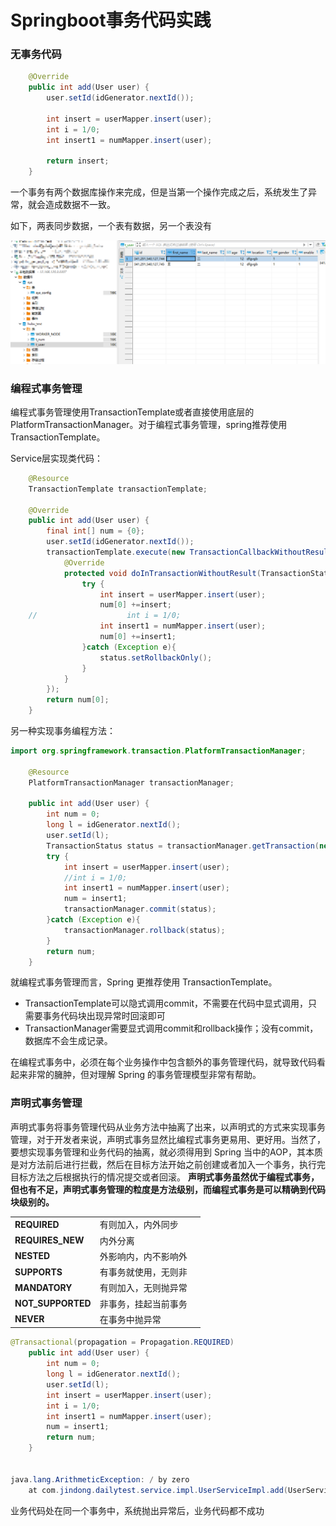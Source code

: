 # Springboot事务代码实践


<!--more-->

### 无事务代码

```java
    @Override
    public int add(User user) {
        user.setId(idGenerator.nextId());

        int insert = userMapper.insert(user);
        int i = 1/0;
        int insert1 = numMapper.insert(user);

        return insert;
    }
```

一个事务有两个数据库操作来完成，但是当第一个操作完成之后，系统发生了异常，就会造成数据不一致。

如下，两表同步数据，一个表有数据，另一个表没有

![image-20221205185437096.png](./images/image-20221205185437096.png)

### 编程式事务管理

编程式事务管理使用TransactionTemplate或者直接使用底层的PlatformTransactionManager。对于编程式事务管理，spring推荐使用TransactionTemplate。

Service层实现类代码：

```java
	@Resource
    TransactionTemplate transactionTemplate;

    @Override
    public int add(User user) {
        final int[] num = {0};
        user.setId(idGenerator.nextId());
        transactionTemplate.execute(new TransactionCallbackWithoutResult() {
            @Override
            protected void doInTransactionWithoutResult(TransactionStatus status) {
                try {
                    int insert = userMapper.insert(user);
                    num[0] +=insert;
	//                    int i = 1/0;
                    int insert1 = numMapper.insert(user);
                    num[0] +=insert1;
                }catch (Exception e){
                    status.setRollbackOnly();
                }
            }
        });
        return num[0];
    }
```

另一种实现事务编程方法：

```java
import org.springframework.transaction.PlatformTransactionManager;	
	
	@Resource
    PlatformTransactionManager transactionManager;

    public int add(User user) {
        int num = 0;
        long l = idGenerator.nextId();
        user.setId(l);
        TransactionStatus status = transactionManager.getTransaction(new DefaultTransactionDefinition());
        try {
            int insert = userMapper.insert(user);
            //int i = 1/0;
            int insert1 = numMapper.insert(user);
            num = insert1;
            transactionManager.commit(status);
        }catch (Exception e){
            transactionManager.rollback(status);
        }
        return num;
    }
```

就编程式事务管理而言，Spring 更推荐使用 TransactionTemplate。

- TransactionTemplate可以隐式调用commit，不需要在代码中显式调用，只需要事务代码块出现异常时回滚即可
- TransactionManager需要显式调用commit和rollback操作；没有commit，数据库不会生成记录。

在编程式事务中，必须在每个业务操作中包含额外的事务管理代码，就导致代码看起来非常的臃肿，但对理解 Spring 的事务管理模型非常有帮助。

### 声明式事务管理

​	声明式事务将事务管理代码从业务方法中抽离了出来，以声明式的方式来实现事务管理，对于开发者来说，声明式事务显然比编程式事务更易用、更好用。
​	当然了，要想实现事务管理和业务代码的抽离，就必须得用到 Spring 当中的AOP，其本质是对方法前后进行拦截，然后在目标方法开始之前创建或者加入一个事务，执行完目标方法之后根据执行的情况提交或者回滚。
**声明式事务虽然优于编程式事务，但也有不足，声明式事务管理的粒度是方法级别，而编程式事务是可以精确到代码块级别的。**

|                   |                      |      |
| ----------------- | -------------------- | ---- |
| **REQUIRED**      | 有则加入，内外同步   |      |
| **REQUIRES_NEW**  | 内外分离             |      |
| **NESTED**        | 外影响内，内不影响外 |      |
| **SUPPORTS**      | 有事务就使用，无则非 |      |
| **MANDATORY**     | 有则加入，无则抛异常 |      |
| **NOT_SUPPORTED** | 非事务，挂起当前事务 |      |
| **NEVER**         | 在事务中抛异常       |      |

```java
@Transactional(propagation = Propagation.REQUIRED)
    public int add(User user) {
        int num = 0;
        long l = idGenerator.nextId();
        user.setId(l);
        int insert = userMapper.insert(user);
        int i = 1/0;
        int insert1 = numMapper.insert(user);
        num = insert1;
        return num;
    }


java.lang.ArithmeticException: / by zero
	at com.jindong.dailytest.service.impl.UserServiceImpl.add(UserServiceImpl.java:78) ~[classes/:na]
```

业务代码处在同一个事务中，系统抛出异常后，业务代码都不成功
